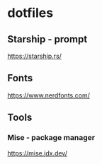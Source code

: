 # dotfiles

## Starship - prompt

<https://starship.rs/>

## Fonts

<https://www.nerdfonts.com/>

## Tools

### Mise - package manager

<https://mise.jdx.dev/>
